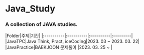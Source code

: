 # Java_Study
### A collection of JAVA studies.
|Folder|주제|기간|
|:----------|:----------|:----------|:---------|
|JavaTPC|Java Think, Pract, iceCoding|2023. 03 ~ 2023. 03. 22|
|JavaPractice|BAEKJOON 문제풀이 |2023. 03. 25 ~ |